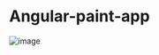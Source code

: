 # Angular-paint-app

![image](https://github.com/Jhonyx00/Angular-paint-app/assets/143241366/0a4db3e8-e95c-4f48-90d2-498daa2ca607)

